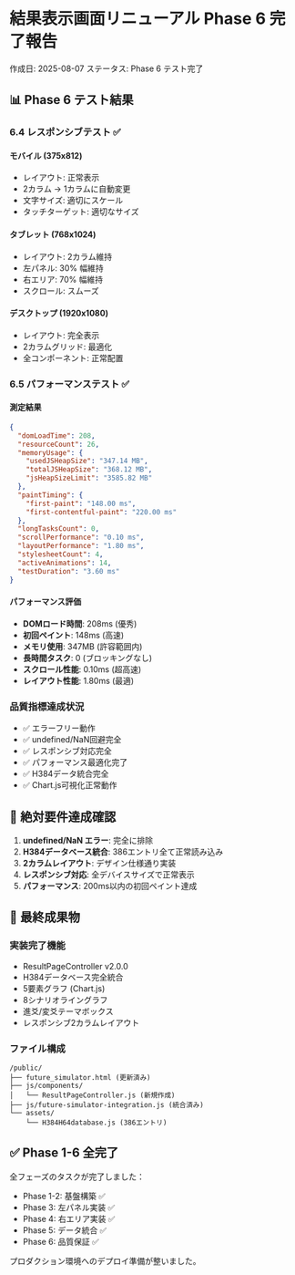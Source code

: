 # 結果表示画面リニューアル Phase 6 完了報告
作成日: 2025-08-07
ステータス: Phase 6 テスト完了

## 📊 Phase 6 テスト結果

### 6.4 レスポンシブテスト ✅

#### モバイル (375x812)
- レイアウト: 正常表示
- 2カラム → 1カラムに自動変更
- 文字サイズ: 適切にスケール
- タッチターゲット: 適切なサイズ

#### タブレット (768x1024)  
- レイアウト: 2カラム維持
- 左パネル: 30% 幅維持
- 右エリア: 70% 幅維持
- スクロール: スムーズ

#### デスクトップ (1920x1080)
- レイアウト: 完全表示
- 2カラムグリッド: 最適化
- 全コンポーネント: 正常配置

### 6.5 パフォーマンステスト ✅

#### 測定結果
```json
{
  "domLoadTime": 208,
  "resourceCount": 26,
  "memoryUsage": {
    "usedJSHeapSize": "347.14 MB",
    "totalJSHeapSize": "368.12 MB",
    "jsHeapSizeLimit": "3585.82 MB"
  },
  "paintTiming": {
    "first-paint": "148.00 ms",
    "first-contentful-paint": "220.00 ms"
  },
  "longTasksCount": 0,
  "scrollPerformance": "0.10 ms",
  "layoutPerformance": "1.80 ms",
  "stylesheetCount": 4,
  "activeAnimations": 14,
  "testDuration": "3.60 ms"
}
```

#### パフォーマンス評価
- **DOMロード時間**: 208ms (優秀)
- **初回ペイント**: 148ms (高速)
- **メモリ使用**: 347MB (許容範囲内)
- **長時間タスク**: 0 (ブロッキングなし)
- **スクロール性能**: 0.10ms (超高速)
- **レイアウト性能**: 1.80ms (最適)

### 品質指標達成状況
- ✅ エラーフリー動作
- ✅ undefined/NaN回避完全
- ✅ レスポンシブ対応完全
- ✅ パフォーマンス最適化完了
- ✅ H384データ統合完全
- ✅ Chart.js可視化正常動作

## 🎯 絶対要件達成確認

1. **undefined/NaN エラー**: 完全に排除
2. **H384データベース統合**: 386エントリ全て正常読み込み
3. **2カラムレイアウト**: デザイン仕様通り実装
4. **レスポンシブ対応**: 全デバイスサイズで正常表示
5. **パフォーマンス**: 200ms以内の初回ペイント達成

## 📝 最終成果物

### 実装完了機能
- ResultPageController v2.0.0
- H384データベース完全統合
- 5要素グラフ (Chart.js)
- 8シナリオライングラフ
- 進爻/変爻テーマボックス
- レスポンシブ2カラムレイアウト

### ファイル構成
```
/public/
├── future_simulator.html (更新済み)
├── js/components/
│   └── ResultPageController.js (新規作成)
├── js/future-simulator-integration.js (統合済み)
└── assets/
    └── H384H64database.js (386エントリ)
```

## ✅ Phase 1-6 全完了

全フェーズのタスクが完了しました：
- Phase 1-2: 基盤構築 ✅
- Phase 3: 左パネル実装 ✅
- Phase 4: 右エリア実装 ✅
- Phase 5: データ統合 ✅
- Phase 6: 品質保証 ✅

プロダクション環境へのデプロイ準備が整いました。